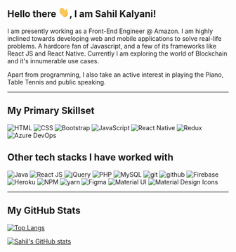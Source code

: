 ## Hello there <img src="https://raw.githubusercontent.com/sahil-75/random-assets/master/wave.gif" width="25px">, I am Sahil Kalyani!

I am presently working as a Front-End Engineer @ Amazon. I am highly inclined towards developing web and mobile applications to solve real-life problems. A hardcore fan of Javascript, and a few of its frameworks like React JS and React Native. Currently I am exploring the world of Blockchain and it's innumerable use cases.

Apart from programming, I also take an active interest in playing the Piano, Table Tennis and public speaking.

---

## My Primary Skillset

<p>
<img alt="HTML" src="https://img.shields.io/badge/-HTML-E34F26?style=flat&logo=Html5&logoColor=white" />
<img alt="CSS" src="https://img.shields.io/badge/-CSS-1572B6?style=flat&logo=css3&logoColor=white" />
<img alt="Bootstrap" src="https://img.shields.io/badge/-Bootstrap-563D7C?style=flat&logo=bootstrap&logoColor=white" />
<img alt="JavaScript" src="https://img.shields.io/badge/-JavaScript-505050?style=flat&logo=JavaScript&logoColor=F7DF1E" />
<img alt="React Native" src="https://img.shields.io/badge/-React Native-0052CC?style=flat&logo=react&logoColor=white" />
<img alt="Redux" src="https://img.shields.io/badge/-Redux-764ABC?style=flat&logo=redux&logoColor=white" />
<img alt="Azure DevOps" src="https://img.shields.io/badge/-Azure DevOps-3776AB?style=flat&logo=azuredevops&logoColor=white" />
</p>

## Other tech stacks I have worked with

<p>
<img alt="Java" src="https://img.shields.io/badge/-Java-0052CC?style=flat&logo=Java&logoColor=white" />
<img alt="React JS" src="https://img.shields.io/badge/-React JS-61DAFB?style=flat&logo=react&logoColor=black" />
<img alt="jQuery" src="https://img.shields.io/badge/-jQuery-0769AD?style=flat&logo=jQuery&logoColor=white" />
<img alt="PHP" src="https://img.shields.io/badge/-PHP-CB3837?style=flat&logo=php&logoColor=white" />
<img alt="MySQL" src="https://img.shields.io/badge/-MySQL-3776AB?style=flat&logo=mysql&logoColor=white" />
<img alt="git" src="https://img.shields.io/badge/-Git-F05032?style=flat&logo=git&logoColor=white" />
<img alt="github" src="https://img.shields.io/badge/-GitHub-505050?style=flat&logo=github&logoColor=white" />
<img alt="Firebase" src="https://img.shields.io/badge/-Firebase-FFCA28?style=flat&logo=firebase&logoColor=white" />
<img alt="Heroku" src="https://img.shields.io/badge/-Heroku-430098?style=flat&logo=heroku&logoColor=white" />
<img alt="NPM" src="https://img.shields.io/badge/-NPM-CB3837?style=flat&logo=npm&logoColor=white" />
<img alt="yarn" src="https://img.shields.io/badge/-Yarn-47A248?style=flat&logo=yarn&logoColor=white" />
<img alt="Figma" src="https://img.shields.io/badge/-Figma-F24E1E?style=flat&logo=figma&logoColor=white" />
<img alt="Material UI" src="https://img.shields.io/badge/-Material UI-0081CB?style=flat&logo=material-ui&logoColor=white" />
<img alt="Material Design Icons" src="https://img.shields.io/badge/-Material Design Icons-2196F3?style=flat&logo=material-design-icons&logoColor=white" />
</p>

---

## My GitHub Stats

[![Top Langs](https://github-readme-stats.vercel.app/api/top-langs/?username=sahil-75&theme=react )](https://github.com/anuraghazra/github-readme-stats)

[![Sahil's GitHub stats](https://github-readme-stats.vercel.app/api?username=sahil-75&theme=react )](https://github.com/anuraghazra/github-readme-stats)
